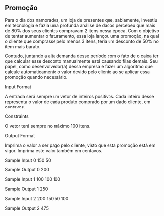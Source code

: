 ## Promoção ##

Para o dia dos namorados, um loja de presentes que, sabiamente, investiu em tecnologia e fazia uma profunda análise de dados percebeu que mais de 80% dos seus clientes compravam 2 itens nessa época. Com o objetivo de tentar aumentar o faturamento, essa loja lançou uma promoção, na qual o cliente que comprasse pelo menos 3 itens, teria um desconto de 50% no item mais barato.

Contudo, juntando a alta demanda desse período com o fato de o caixa ter que calcular esse desconto manualmente está causando filas demais. Seu papel, como desenvolvedor(a) dessa empresa é fazer um algoritmo que calcule automaticamente o valor devido pelo cliente ao se aplicar essa promoção quando necessário.

Input Format

A entrada será sempre um vetor de inteiros positivos. Cada inteiro desse representa o valor de cada produto comprado por um dado cliente, em centavos.

Constraints

O vetor terá sempre no máximo 100 itens.

Output Format

Imprima o valor a ser pago pelo cliente, visto que esta promoção está em vigor. Imprima este valor também em centavos.


Sample Input 0
150 50

Sample Output 0
200


Sample Input 1
100 100 100

Sample Output 1
250


Sample Input 2
200 150 50 100

Sample Output 2
475
